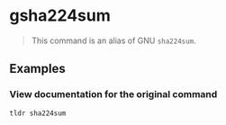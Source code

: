 # gsha224sum

> This command is an alias of GNU `sha224sum`.

## Examples

### View documentation for the original command

```bash
tldr sha224sum
```
